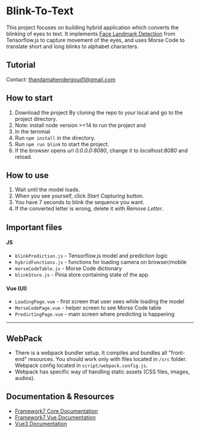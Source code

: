 # Blink-To-Text
This project focuses on building hybrid application which converts the blinking of eyes to text. It implements [Face Landmark Detection](https://github.com/tensorflow/tfjs-models/tree/master/face-landmarks-detection) from Tensorflow.js to capture movement of the eyes, and uses Morse Code to translate short and long blinks to alphabet characters.

## Tutorial
Contact: thandamahendergoud1@gmail.com

## How to start
1. Download the project By cloning the repo to your local and go to the project directory.
2. Note: install node version >=14 to run the project and
3. In the ternmial
4. Run `npm install` in the directory.
5. Run `npm run blink` to start the project.
6. If the browser opens url *0.0.0.0:8080*, change it to *localhost:8080* and reload.

## How to use
1. Wait until the model loads.
2. When you see yourself, click *Start Capturing* button.
3. You have 7 seconds to blink the sequence you want.
4. If the converted letter is wrong, delete it with *Remove Letter*.

## Important files
#### JS
- `blinkPrediction.js` - Tensorflow.js model and prediction logic
- `hybridFunctions.js` - functions for loading camera on browser/mobile
- `morseCodeTable.js` - Morse Code dictionary
- `blinkStore.js` - Pinia store containing state of the app

#### Vue (UI)
- `LoadingPage.vue` - first screen that user sees while loading the model
- `MorseCodePage.vue` - helper screen to see Morse Code table
- `PredictingPage.vue` - main screen where predicting is happening

---

## WebPack

- There is a webpack bundler setup. It compiles and bundles all "front-end" resources. You should work only with files located in `/src` folder. Webpack config located in `script/webpack.config.js`.
- Webpack has specific way of handling static assets (CSS files, images, audios). 

## Documentation & Resources

* [Framework7 Core Documentation](https://framework7.io/docs/)
* [Framework7 Vue Documentation](https://framework7.io/vue/)
* [Vue3 Documentation](https://v3.vuejs.org/guide/introduction.html)
